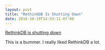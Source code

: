 ```yaml
---
layout: post
title: "RethinkDB Is Shutting Down"
date: 2016-10-19T14:53:11-07:00
---
```


[RethinkDB is shutting down](https://rethinkdb.com/blog/rethinkdb-shutdown/)

This is a bummer. I really liked RethinkDB a lot.

